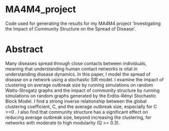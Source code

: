 # MA4M4_project
Code used for generating the results for my MA4M4 project 'Investigating the Impact of Community Structure on the Spread of Disease'.

# Abstract
Many diseases spread through close contacts between individuals, meaning that understanding human contact networks is vital in understanding disease dynamics. In this paper, I model the spread of disease on a network using a stochastic SIR model. I examine the impact of clustering on average outbreak size by running simulations on random Watts-Strogatz graphs and the impact of community structure by running simulations on random graphs generated by the Erdös-Rényi Stochastic Block Model. I find a strong inverse relationship between the global clustering coefficient, C, and the average outbreak size, especially for C >=0 . I also find that community structure has a significant effect on reducing average outbreak size, beyond increasing the clustering, for networks with moderate to high modularity (Q >= 0.3).
